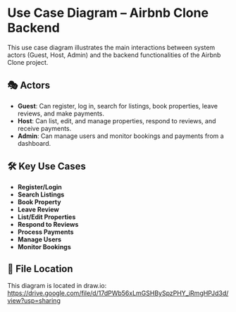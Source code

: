 # Use Case Diagram – Airbnb Clone Backend

This use case diagram illustrates the main interactions between system actors (Guest, Host, Admin) and the backend functionalities of the Airbnb Clone project.

## 🎭 Actors
- **Guest**: Can register, log in, search for listings, book properties, leave reviews, and make payments.
- **Host**: Can list, edit, and manage properties, respond to reviews, and receive payments.
- **Admin**: Can manage users and monitor bookings and payments from a dashboard.

## 🛠️ Key Use Cases
- **Register/Login**
- **Search Listings**
- **Book Property**
- **Leave Review**
- **List/Edit Properties**
- **Respond to Reviews**
- **Process Payments**
- **Manage Users**
- **Monitor Bookings**

## 📁 File Location
This diagram is located in draw.io:
https://drive.google.com/file/d/17dPWb56xLmGSHBySpzPHY_iRmgHPJd3d/view?usp=sharing

